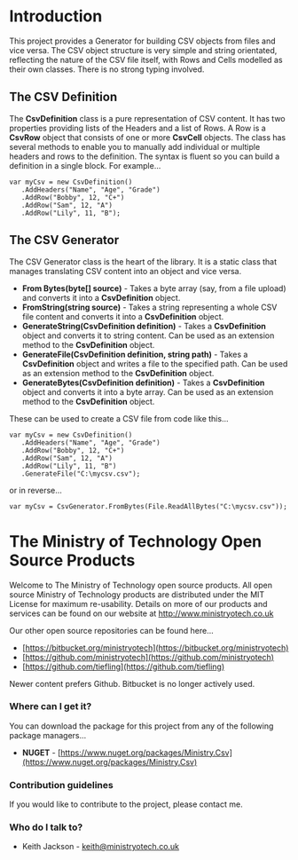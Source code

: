 # Introduction
This project provides a Generator for building CSV objects from files and vice versa. The CSV object structure is very simple and string orientated, reflecting the nature of the CSV file itself, with Rows and Cells modelled as their own classes. There is no strong typing involved.

The CSV Definition
-----------------
The **CsvDefinition** class is a pure representation of CSV content. It has two properties providing lists of the Headers and a list of Rows. A Row is a **CsvRow** object that consists of one or more **CsvCell** objects. The class has several methods to enable you to manually add individual or multiple headers and rows to the definition. The syntax is fluent so you can build a definition in a single block. For example...

    var myCsv = new CsvDefinition()
       .AddHeaders("Name", "Age", "Grade")
       .AddRow("Bobby", 12, "C+")
       .AddRow("Sam", 12, "A")
       .AddRow("Lily", 11, "B");

The CSV Generator
-----------------

The CSV Generator class is the heart of the library. It is a static class that manages translating CSV content into an object and vice versa.

- **From Bytes(byte[] source)** - Takes a byte array (say, from a file upload) and converts it into a **CsvDefinition** object.
- **FromString(string source)** - Takes a string representing a whole CSV file content and converts it into a **CsvDefinition** object.
- **GenerateString(CsvDefinition definition)** - Takes a **CsvDefinition** object and converts it to string content. Can be used as an extension method to the **CsvDefinition** object.
- **GenerateFile(CsvDefinition definition, string path)** - Takes a **CsvDefinition** object and writes a file to the specified path. Can be used as an extension method to the **CsvDefinition** object.
- **GenerateBytes(CsvDefinition definition)** - Takes a **CsvDefinition** object and converts it into a byte array. Can be used as an extension method to the **CsvDefinition** object.

These can be used to create a CSV file from code like this...

    var myCsv = new CsvDefinition()
       .AddHeaders("Name", "Age", "Grade")
       .AddRow("Bobby", 12, "C+")
       .AddRow("Sam", 12, "A")
       .AddRow("Lily", 11, "B")
       .GenerateFile("C:\mycsv.csv");


or in reverse...

    var myCsv = CsvGenerator.FromBytes(File.ReadAllBytes("C:\mycsv.csv"));
    

# The Ministry of Technology Open Source Products
Welcome to The Ministry of Technology open source products. All open source Ministry of Technology products are distributed under the MIT License for maximum re-usability. Details on more of our products and services can be found on our website at http://www.ministryotech.co.uk

Our other open source repositories can be found here...

* [https://bitbucket.org/ministryotech](https://bitbucket.org/ministryotech)
* [https://github.com/ministryotech](https://github.com/ministryotech)
* [https://github.com/tiefling](https://github.com/tiefling)

Newer content prefers Github. Bitbucket is no longer actively used.

### Where can I get it?
You can download the package for this project from any of the following package managers...

- **NUGET** - [https://www.nuget.org/packages/Ministry.Csv](https://www.nuget.org/packages/Ministry.Csv)

### Contribution guidelines
If you would like to contribute to the project, please contact me.

### Who do I talk to?
* Keith Jackson - keith@ministryotech.co.uk
